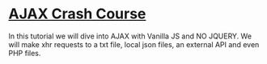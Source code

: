 # [AJAX Crash Course](https://www.youtube.com/watch?v=82hnvUYY6QA)

In this tutorial we will dive into AJAX with Vanilla JS and NO JQUERY. We will make xhr requests to a txt file, local json files, an external API and even PHP files.
